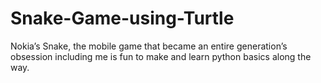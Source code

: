 # Snake-Game-using-Turtle
Nokia’s Snake, the mobile game that became an entire generation’s obsession including me is fun to make and learn python basics along the way.



